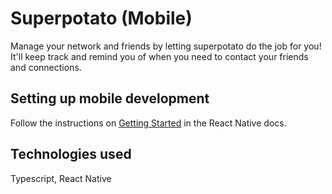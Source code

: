 # Superpotato (Mobile)

Manage your network and friends by letting superpotato do the job for you! It'll keep track and remind you of when you need to contact your friends and connections.

## Setting up mobile development

Follow the instructions on [Getting Started](https://facebook.github.io/react-native/docs/getting-started) in the React Native docs.

## Technologies used

Typescript, React Native
